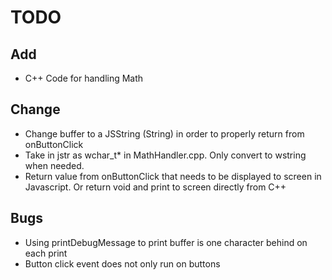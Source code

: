 # TODO

## Add

- C++ Code for handling Math

## Change

- Change buffer to a JSString (String) in order to properly return from onButtonClick
- Take in jstr as wchar_t* in MathHandler.cpp. Only convert to wstring when needed.
- Return value from onButtonClick that needs to be displayed to screen in Javascript. Or return void and print to screen directly from C++

## Bugs

- Using printDebugMessage to print buffer is one character behind on each print
- Button click event does not only run on buttons